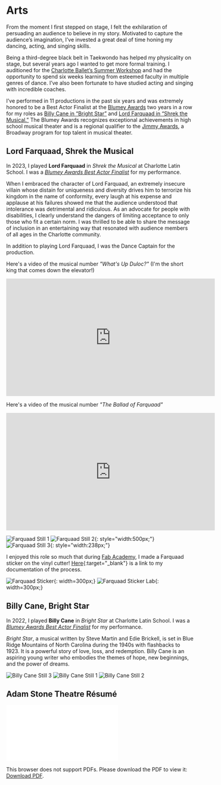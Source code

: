 # Arts

From the moment I first stepped on stage, I felt the exhilaration of persuading an audience to believe in my story. Motivated to capture the audience’s imagination, I’ve invested a great deal of time honing my dancing, acting, and singing skills. 

Being a third-degree black belt in Taekwondo has helped my physicality on stage, but several years ago I wanted to get more formal training. I auditioned for the [Charlotte Ballet’s Summer Workshop](https://charlotteballet.org/) and had the opportunity to spend six weeks learning from esteemed faculty in multiple genres of dance. I’ve also been fortunate to have studied acting and singing with incredible coaches. 

I’ve performed in 11 productions in the past six years and was extremely honored to be a Best Actor Finalist at the [Blumey Awards](https://www.blumenthalarts.org/blumey-awards) two years in a row for my roles as [Billy Cane in “Bright Star”](#billy-cane-bright-star) and [Lord Farquaad in “Shrek the Musical.”](#lord-farquaad-shrek-the-musical) The Blumey Awards recognizes exceptional achievements in high school musical theater and is a regional qualifier to the [Jimmy Awards](https://www.jimmyawards.com/), a Broadway program for top talent in musical theater. 

## Lord Farquaad, Shrek the Musical

In 2023, I played **Lord Farquaad** in *Shrek the Musical* at Charlotte Latin School. I was a [*Blumey Awards Best Actor Finalist*](https://www.blumenthalarts.org/assets/doc/2023-Blumey-Nominees-and-Finalists-dc56d4a6fb.pdf#page=3) for my performance.

When I embraced the character of Lord Farquaad, an extremely insecure villain whose distain for uniqueness and diversity drives him to terrorize his kingdom in the name of conformity, every laugh at his expense and applause at his failures showed me that the audience understood that intolerance was detrimental and ridiculous. As an advocate for people with disabilities, I clearly understand the dangers of limiting acceptance to only those who fit a certain norm. I was thrilled to be able to share the message of inclusion in an entertaining way that resonated with audience members of all ages in the Charlotte community.

In addition to playing Lord Farquaad, I was the Dance Captain for the production.

Here's a video of the musical number *"What's Up Duloc?"* (I'm the short king that comes down the elevator!)

<iframe width="560" height="315" src="https://www.youtube.com/embed/dV7Y7Av7lR0?si=AIf-I3UGVPnoOXSs&hd=1" title="YouTube video player" frameborder="0" allow="accelerometer; autoplay; clipboard-write; encrypted-media; gyroscope; picture-in-picture; web-share" allowfullscreen></iframe>

Here's a video of the musical number *"The Ballad of Farquaad"*

<iframe width="560" height="315" src="https://www.youtube.com/embed/lRGHWJbHD0k?si=i8uLEoHSsgQpNkBx&hd=1" title="YouTube video player" frameborder="0" allow="accelerometer; autoplay; clipboard-write; encrypted-media; gyroscope; picture-in-picture; web-share" allowfullscreen></iframe>

![Farquaad Still 1](../assets/images/arts/farquaad/farquaad-still-1.png)
![Farquaad Still 2](../assets/images/arts/farquaad/farquaad-still-2.jpg){: style="width:500px;"}
![Farquaad Still 3](../assets/images/arts/farquaad/farquaad-still-3.jpg){: style="width:238px;"}

I enjoyed this role so much that during [Fab Academy](../stem/disability-forewarning-system/index.md), I made a Farquaad sticker on the vinyl cutter! [Here](https://fabacademy.org/2023/labs/charlotte/students/adam-stone/lessons/week3/vinyl-cutting/#lord-farquaad){:target="_blank"} is a link to my documentation of the process.

![Farquaad Sticker](../assets/images/arts/farquaad/farquaad-sticker.jpg){: width=300px;}
![Farquaad Sticker Lab](../assets/images/arts/farquaad/farquaad-sticker-lab.jpg){: width=300px;}

## Billy Cane, Bright Star

In 2022, I played **Billy Cane** in *Bright Star* at Charlotte Latin School. I was a [*Blumey Awards Best Actor Finalist*](https://www.blumenthalarts.org/assets/doc/2022-Blumey-Awards-Finalists-2242ca9e68.pdf#page=3) for my performance.

*Bright Star*, a musical written by Steve Martin and Edie Brickell, is set in Blue Ridge Mountains of North Carolina during the 1940s with flashbacks to 1923. It is a powerful story of love, loss, and redemption. Billy Cane is an aspiring young writer who embodies the themes of hope, new beginnings, and the power of dreams. 

![Billy Cane Still 3](../assets/images/arts/billy-cane/rbilly-still-3.jpg)
![Billy Cane Still 1](../assets/images/arts/billy-cane/rbilly-still-1.jpg)
![Billy Cane Still 2](../assets/images/arts/billy-cane/rbilly-still-2.jpg)

## Adam Stone Theatre Résumé

<object data="../assets/other/resume.pdf" type="application/pdf" width="700px" height="700px">
    <embed src="../assets/other/resume.pdf">
        <p>This browser does not support PDFs. Please download the PDF to view it: <a href="../assets/other/resume.pdf">Download PDF</a>.</p>
    </embed>
</object>